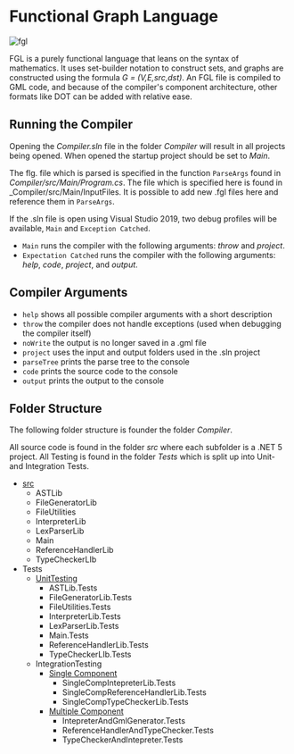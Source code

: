 # Functional Graph Language

![fgl](Compiler/src/Main/fgl.ico)

FGL is a purely functional language that leans on the syntax of mathematics.
It uses set-builder notation to construct sets, and graphs are constructed using the formula _G = (V,E,src,dst)_.
An FGL file is compiled to GML code, and because of the compiler's component architecture, other formats like DOT can be added with relative ease.

## Running the Compiler
Opening the _Compiler.sln_ file in the folder _Compiler_ will result in all projects being opened. 
When opened the startup project should be set to _Main_.

The flg. file which is parsed is specified in the function `ParseArgs` found in _Compiler/src/Main/Program.cs_.
The file which is specified here is found in _Compiler/src/Main/InputFiles. 
It is possible to add new .fgl files here and reference them in `ParseArgs`.

If the .sln file is open using Visual Studio 2019, two debug profiles will be available, `Main` and `Exception Catched`.
 - `Main` runs the compiler with the following arguments: _throw_ and _project_.
 - `Expectation Catched` runs the compiler with the following arguments: _help_, _code_, _project_, and  _output_.

## Compiler Arguments
- `help`          shows all possible compiler arguments with a short description
- `throw`         the compiler does not handle exceptions (used when debugging the compiler itself)
- `noWrite`       the output is no longer saved in a .gml file
- `project`       uses the input and output folders used in the .sln project
- `parseTree`     prints the parse tree to the console 
- `code`          prints the source code to the console
- `output`        prints the output to the console

## Folder Structure
The following folder structure is founder the folder _Compiler_.

All source code is found in the folder _src_ where each subfolder is a .NET 5 project. 
All Testing is found in the folder _Tests_ which is split up into Unit- and Integration Tests.

- [src](./Compiler/src)
    - ASTLib
    - FileGeneratorLib
    - FileUtilities
    - InterpreterLib
    - LexParserLib
    - Main
    - ReferenceHandlerLib
    - TypeCheckerLIb
- Tests
    - [UnitTesting](./Compiler/Tests/UnitTesting)
        - ASTLib.Tests
        - FileGeneratorLib.Tests
        - FileUtilities.Tests
        - InterpreterLib.Tests
        - LexParserLib.Tests
        - Main.Tests
        - ReferenceHandlerLib.Tests
        - TypeCheckerLIb.Tests
    - IntegrationTesting
        - [Single Component](./Compiler/Tests/IntegrationTesting/Single)
            - SingleCompIntepreterLib.Tests
            - SingleCompReferenceHandlerLib.Tests
            - SingleCompTypeCheckerLib.Tests
        - [Multiple Component](./Compiler/Tests/IntegrationTesting/Multiple)
            - IntepreterAndGmlGenerator.Tests
            - ReferenceHandlerAndTypeChecker.Tests
            - TypeCheckerAndIntepreter.Tests
